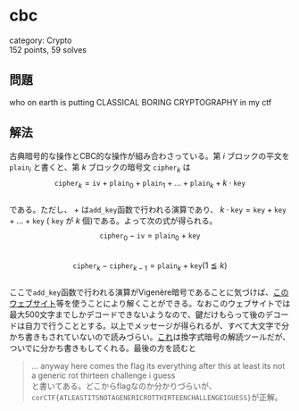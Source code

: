 # cbc
category: Crypto  
152 points, 59 solves

## 問題
who on earth is putting CLASSICAL BORING CRYPTOGRAPHY in my ctf

## 解法
古典暗号的な操作とCBC的な操作が組み合わさっている。第 $i$ ブロックの平文を $\texttt{plain}_i$ と書くと、第 $k$ ブロックの暗号文 $\texttt{cipher}_k$ は  
$$\texttt{cipher}_k=\texttt{iv}+\texttt{plain}_0+\texttt{plain}_1+\dots+\texttt{plain}_k+k\cdot\texttt{key}$$  
である。ただし、 $+$ は`add_key`函数で行われる演算であり、 $k\cdot\texttt{key}=\texttt{key}+\texttt{key}+\dots+\texttt{key}$ ( $\texttt{key}$ が $k$ 個)である。よって次の式が得られる。  
$$\texttt{cipher}_0-\texttt{iv}=\texttt{plain}_0+\texttt{key}$$  
$$\texttt{cipher}_k-\texttt{cipher}_{k-1}=\texttt{plain}_k+\texttt{key} (1\leqq k)$$  
ここで`add_key`函数で行われる演算がVigenère暗号であることに気づけば、[このウェブサイト](https://www.dcode.fr/vigenere-cipher)等を使うことにより解くことができる。なおこのウェブサイトでは最大500文字までしかデコードできないようなので、鍵だけもらって後のデコードは自力で行うこととする。以上でメッセージが得られるが、すべて大文字で分かち書きもされていないので読みづらい。[これ](https://quipqiup.com/)は換字式暗号の解読ツールだが、ついでに分かち書きもしてくれる。最後の方を読むと  
> ... anyway here comes the flag its everything after this at least its not a generic rot thirteen challenge i guess  
と書いてある。どこからflagなのか分かりづらいが、`corCTF{ATLEASTITSNOTAGENERICROTTHIRTEENCHALLENGEIGUESS}`が正解。
